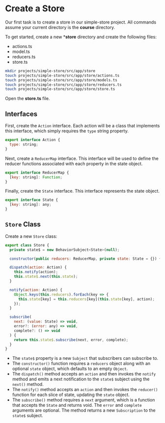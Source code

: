 # Create a Store

Our first task is to create a store in our simple-store project.
All commands assume your current directory is the **course** directory.

To get started, create a new ***store** directory and create the following files:

* actions.ts
* model.ts
* reducers.ts
* store.ts

```bash
mkdir projects/simple-store/src/app/store
touch projects/simple-store/src/app/store/actions.ts
touch projects/simple-store/src/app/store/models.ts
touch projects/simple-store/src/app/store/reducers.ts
touch projects/simple-store/src/app/store/store.ts
```

Open the **store.ts** file.

## Interfaces

First, create the `Action` interface. 
Each action will be a class that implements this interface, which simply requires the `type` string property.

```javascript
export interface Action {
  type: string;
}
```

Next, create a `ReducerMap` interface.
This interface will be used to define the reducer functions associated with each property in the state object.

```javascript
export interface ReducerMap {
  [key: string]: Function;
}
```

Finally, create the `State` interface.
This interface represents the state object.

```javascript
export interface State {
  [key: string]: any;
}
```

## `Store` Class

Create a new `Store` class:

```javascript
export class Store {
  private state$ = new BehaviorSubject<State>(null);

  constructor(public reducers: ReducerMap, private state: State = {}) {}

  dispatch(action: Action) {
    this.notify(action);
    this.state$.next(this.state);
  }

  notify(action: Action) {
    Object.keys(this.reducers).forEach(key => {
      this.state[key] = this.reducers[key](this.state[key], action);
    });
  }

  subscribe(
    next: (value: State) => void,
    error?: (error: any) => void,
    complete?: () => void
  ) {
    return this.state$.subscribe(next, error, complete);
  }
}
```

* The `state$` property is a new `Subject` that subscribers can subscribe to.
* The `constructor()` function requires a `reducers` object along with an optional `state` object, which defaults to an empty `Object`.
* The `dispatch()` method accepts an `action` and then invokes the `notify` method and emits a next notification to the `state$` subject using the `next()` method.
* The `notify()` method accepts an `action` and then invokes the `reducer()` function for each slice of state, updating the `state` object.
* The `subscribe()` method requires a `next` argument, which is a function that accepts the `State` and returns void. The `error` and `complete` arguments are optional. The method returns a new `Subscription` to the `state$` subject.